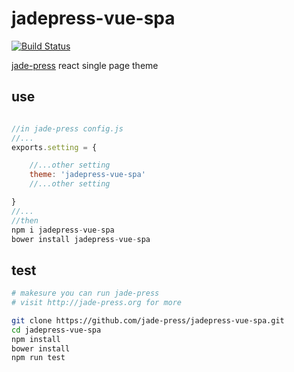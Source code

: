 # jadepress-vue-spa

[![Build Status](https://travis-ci.org/jade-press/jadepress-vue-spa.svg?branch=master)](https://travis-ci.org/jade-press/jadepress-vue-spa)

[jade-press](http://jade-press.org) react single page theme

## use
```javascript

//in jade-press config.js
//...
exports.setting = {

    //...other setting
    theme: 'jadepress-vue-spa'
    //...other setting

}
//...
//then
npm i jadepress-vue-spa
bower install jadepress-vue-spa
```

## test
```bash
# makesure you can run jade-press
# visit http://jade-press.org for more

git clone https://github.com/jade-press/jadepress-vue-spa.git
cd jadepress-vue-spa
npm install
bower install
npm run test

```

